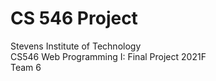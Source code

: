 # CS 546 Project
Stevens Institute of Technology<br>
CS546 Web Programming I: Final Project 2021F<br>
Team 6
